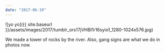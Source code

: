 ```yaml
---
date: "2017-06-19"
---
```


![yo yo]({{ site.baseurl }}/assets/images/2017/tumblr_ors17jVHBI1r16syio1_1280-1024x576.jpg)

We made a tower of rocks by the river. Also, gang signs are what we do in photos now.
